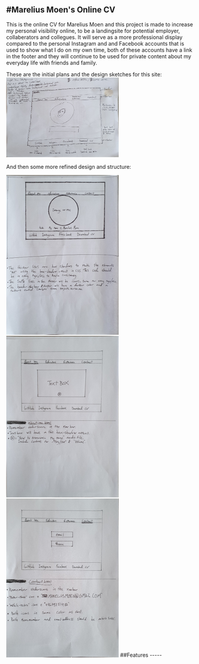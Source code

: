 #Marelius Moen's Online CV
-----
This is the online CV for Marelius Moen and this project is made to increase my personal visibility online, to be a landingsite for potential employer, collaberators and collegues. It will serve as a more professional display compared to the personal Instagram and and Facebook accounts that is used to show what I do on my own time, both of these accounts have a link in the footer and they will continue to be used for private content about my everyday life with friends and family.

These are the initial plans and the design sketches for this site:
<img src="assets/images/1st-sketch.jpg" width="300">

And then some more refined design and structure:

<img src="assets/images/index-html.jpg" width="300">
<img src="assets/images/aboutme-html.jpg" width="300">
<img src="assets/images/contact-html.jpg" width="300">
##Features 
-----

